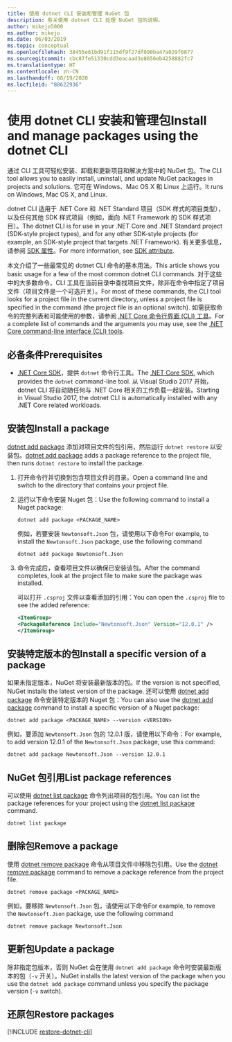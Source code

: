```yaml
---
title: 使用 dotnet CLI 安装和管理 NuGet 包
description: 有关使用 dotnet CLI 处理 NuGet 包的说明。
author: mikejo5000
ms.author: mikejo
ms.date: 06/03/2019
ms.topic: conceptual
ms.openlocfilehash: 38455e61bd91f115df9f27df090ba47a029f6877
ms.sourcegitcommit: cbc87fe51330cdd3eacaad3e8656eb4258882fc7
ms.translationtype: HT
ms.contentlocale: zh-CN
ms.lasthandoff: 08/19/2020
ms.locfileid: "88622936"
---
```

# <a name="install-and-manage-packages-using-the-dotnet-cli"></a><span data-ttu-id="e463a-103">使用 dotnet CLI 安装和管理包</span><span class="sxs-lookup"><span data-stu-id="e463a-103">Install and manage packages using the dotnet CLI</span></span>

<span data-ttu-id="e463a-104">通过 CLI 工具可轻松安装、卸载和更新项目和解决方案中的 NuGet 包。</span><span class="sxs-lookup"><span data-stu-id="e463a-104">The CLI tool allows you to easily install, uninstall, and update NuGet packages in projects and solutions.</span></span> <span data-ttu-id="e463a-105">它可在 Windows、Mac OS X 和 Linux 上运行。</span><span class="sxs-lookup"><span data-stu-id="e463a-105">It runs on Windows, Mac OS X, and Linux.</span></span>

<span data-ttu-id="e463a-106">dotnet CLI 适用于 .NET Core 和 .NET Standard 项目（SDK 样式的项目类型），以及任何其他 SDK 样式项目（例如，面向 .NET Framework 的 SDK 样式项目）。</span><span class="sxs-lookup"><span data-stu-id="e463a-106">The dotnet CLI is for use in your .NET Core and .NET Standard project (SDK-style project types), and for any other SDK-style projects (for example, an SDK-style project that targets .NET Framework).</span></span> <span data-ttu-id="e463a-107">有关更多信息，请参阅 [SDK 属性](/dotnet/core/tools/csproj#additions)。</span><span class="sxs-lookup"><span data-stu-id="e463a-107">For more information, see [SDK attribute](/dotnet/core/tools/csproj#additions).</span></span>

<span data-ttu-id="e463a-108">本文介绍了一些最常见的 dotnet CLI 命令的基本用法。</span><span class="sxs-lookup"><span data-stu-id="e463a-108">This article shows you basic usage for a few of the most common dotnet CLI commands.</span></span> <span data-ttu-id="e463a-109">对于这些中的大多数命令，CLI 工具在当前目录中查找项目文件，除非在命令中指定了项目文件（项目文件是一个可选开关）。</span><span class="sxs-lookup"><span data-stu-id="e463a-109">For most of these commands, the CLI tool looks for a project file in the current directory, unless a project file is specified in the command (the project file is an optional switch).</span></span> <span data-ttu-id="e463a-110">如需获取命令的完整列表和可能使用的参数，请参阅 [.NET Core 命令行界面 (CLI) 工具](../reference/dotnet-commands.md)。</span><span class="sxs-lookup"><span data-stu-id="e463a-110">For a complete list of commands and the arguments you may use, see the [.NET Core command-line interface (CLI) tools](../reference/dotnet-commands.md).</span></span>

## <a name="prerequisites"></a><span data-ttu-id="e463a-111">必备条件</span><span class="sxs-lookup"><span data-stu-id="e463a-111">Prerequisites</span></span>

- <span data-ttu-id="e463a-112">[.NET Core SDK](https://www.microsoft.com/net/download/)，提供 `dotnet` 命令行工具。</span><span class="sxs-lookup"><span data-stu-id="e463a-112">The [.NET Core SDK](https://www.microsoft.com/net/download/), which provides the `dotnet` command-line tool.</span></span> <span data-ttu-id="e463a-113">从 Visual Studio 2017 开始，dotnet CLI 将自动随任何与 .NET Core 相关的工作负载一起安装。</span><span class="sxs-lookup"><span data-stu-id="e463a-113">Starting in Visual Studio 2017, the dotnet CLI is automatically installed with any .NET Core related workloads.</span></span>

## <a name="install-a-package"></a><span data-ttu-id="e463a-114">安装包</span><span class="sxs-lookup"><span data-stu-id="e463a-114">Install a package</span></span>

<span data-ttu-id="e463a-115">[dotnet add package](/dotnet/core/tools/dotnet-add-package?tabs=netcore2x) 添加对项目文件的包引用，然后运行 `dotnet restore` 以安装包。</span><span class="sxs-lookup"><span data-stu-id="e463a-115">[dotnet add package](/dotnet/core/tools/dotnet-add-package?tabs=netcore2x) adds a package reference to the project file, then runs `dotnet restore` to install the package.</span></span>

1. <span data-ttu-id="e463a-116">打开命令行并切换到包含项目文件的目录。</span><span class="sxs-lookup"><span data-stu-id="e463a-116">Open a command line and switch to the directory that contains your project file.</span></span>

2. <span data-ttu-id="e463a-117">运行以下命令安装 Nuget 包：</span><span class="sxs-lookup"><span data-stu-id="e463a-117">Use the following command to install a Nuget package:</span></span>

    ```dotnetcli
    dotnet add package <PACKAGE_NAME>
    ```

    <span data-ttu-id="e463a-118">例如，若要安装 `Newtonsoft.Json` 包，请使用以下命令</span><span class="sxs-lookup"><span data-stu-id="e463a-118">For example, to install the `Newtonsoft.Json` package, use the following command</span></span>

    ```dotnetcli
    dotnet add package Newtonsoft.Json
    ```

3. <span data-ttu-id="e463a-119">命令完成后，查看项目文件以确保已安装该包。</span><span class="sxs-lookup"><span data-stu-id="e463a-119">After the command completes, look at the project file to make sure the package was installed.</span></span>

   <span data-ttu-id="e463a-120">可以打开 `.csproj` 文件以查看添加的引用：</span><span class="sxs-lookup"><span data-stu-id="e463a-120">You can open the `.csproj` file to see the added reference:</span></span>

    ```xml
   <ItemGroup>
    <PackageReference Include="Newtonsoft.Json" Version="12.0.1" />
   </ItemGroup>
    ```

## <a name="install-a-specific-version-of-a-package"></a><span data-ttu-id="e463a-121">安装特定版本的包</span><span class="sxs-lookup"><span data-stu-id="e463a-121">Install a specific version of a package</span></span>

<span data-ttu-id="e463a-122">如果未指定版本，NuGet 将安装最新版本的包。</span><span class="sxs-lookup"><span data-stu-id="e463a-122">If the version is not specified, NuGet installs the latest version of the package.</span></span> <span data-ttu-id="e463a-123">还可以使用 [dotnet add package](/dotnet/core/tools/dotnet-add-package?tabs=netcore2x) 命令安装特定版本的 Nuget 包：</span><span class="sxs-lookup"><span data-stu-id="e463a-123">You can also use the [dotnet add package](/dotnet/core/tools/dotnet-add-package?tabs=netcore2x) command to install a specific version of a Nuget package:</span></span>

```dotnetcli
dotnet add package <PACKAGE_NAME> --version <VERSION>
```

<span data-ttu-id="e463a-124">例如，要添加 `Newtonsoft.Json` 包的 12.0.1 版，请使用以下命令：</span><span class="sxs-lookup"><span data-stu-id="e463a-124">For example, to add version 12.0.1 of the `Newtonsoft.Json` package, use this command:</span></span>

```dotnetcli
dotnet add package Newtonsoft.Json --version 12.0.1
```

## <a name="list-package-references"></a><span data-ttu-id="e463a-125">NuGet 包引用</span><span class="sxs-lookup"><span data-stu-id="e463a-125">List package references</span></span>

<span data-ttu-id="e463a-126">可以使用 [dotnet list package](/dotnet/core/tools/dotnet-list-package?tabs=netcore2x) 命令列出项目的包引用。</span><span class="sxs-lookup"><span data-stu-id="e463a-126">You can list the package references for your project using the [dotnet list package](/dotnet/core/tools/dotnet-list-package?tabs=netcore2x) command.</span></span>

```dotnetcli
dotnet list package
```

## <a name="remove-a-package"></a><span data-ttu-id="e463a-127">删除包</span><span class="sxs-lookup"><span data-stu-id="e463a-127">Remove a package</span></span>

<span data-ttu-id="e463a-128">使用 [dotnet remove package](/dotnet/core/tools/dotnet-remove-package?tabs=netcore2x) 命令从项目文件中移除包引用。</span><span class="sxs-lookup"><span data-stu-id="e463a-128">Use the [dotnet remove package](/dotnet/core/tools/dotnet-remove-package?tabs=netcore2x) command to remove a package reference from the project file.</span></span>

```dotnetcli
dotnet remove package <PACKAGE_NAME>
```

<span data-ttu-id="e463a-129">例如，要移除 `Newtonsoft.Json` 包，请使用以下命令</span><span class="sxs-lookup"><span data-stu-id="e463a-129">For example, to remove the `Newtonsoft.Json` package, use the following command</span></span>

```dotnetcli
dotnet remove package Newtonsoft.Json
```

## <a name="update-a-package"></a><span data-ttu-id="e463a-130">更新包</span><span class="sxs-lookup"><span data-stu-id="e463a-130">Update a package</span></span>

<span data-ttu-id="e463a-131">除非指定包版本，否则 NuGet 会在使用 `dotnet add package` 命令时安装最新版本的包（`-v` 开关）。</span><span class="sxs-lookup"><span data-stu-id="e463a-131">NuGet installs the latest version of the package when you use the `dotnet add package` command unless you specify the package version (`-v` switch).</span></span>

## <a name="restore-packages"></a><span data-ttu-id="e463a-132">还原包</span><span class="sxs-lookup"><span data-stu-id="e463a-132">Restore packages</span></span>

[!INCLUDE [restore-dotnet-cli](includes/restore-dotnet-cli.md)]

